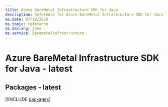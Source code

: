 ```yaml
---
title: Azure BareMetal Infrastructure SDK for Java
description: Reference for Azure BareMetal Infrastructure SDK for Java
ms.date: 07/18/2025
ms.topic: reference
ms.devlang: java
ms.service: baremetalinfrastructure
---
```

# Azure BareMetal Infrastructure SDK for Java - latest
## Packages - latest
[!INCLUDE [packages](baremetal-infrastructure-index.md)]